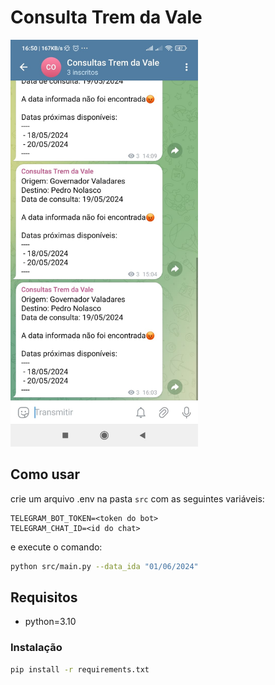 # Consulta Trem da Vale

<img src="assets/screenshot.jpg" width="300">

## Como usar

crie um arquivo .env na pasta `src` com as seguintes variáveis:

```env
TELEGRAM_BOT_TOKEN=<token do bot>
TELEGRAM_CHAT_ID=<id do chat>
```

e execute o comando:

```bash
python src/main.py --data_ida "01/06/2024"
```

## Requisitos

- python=3.10

### Instalação

```bash
pip install -r requirements.txt
```